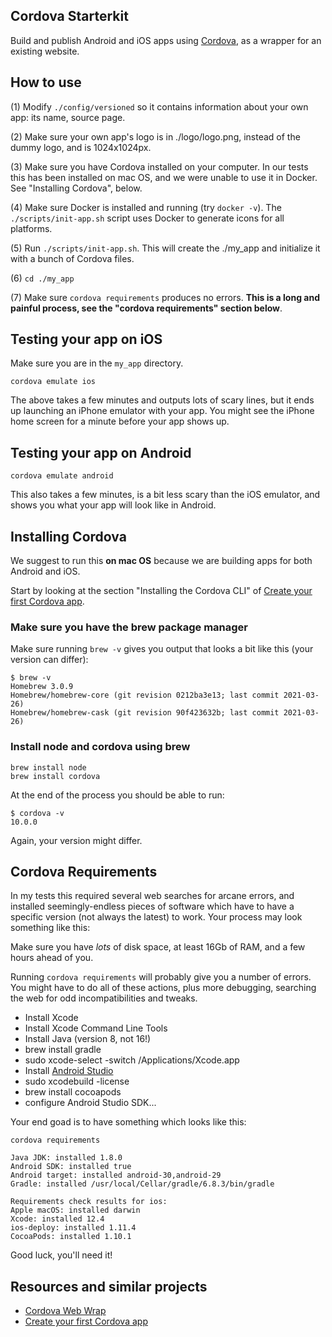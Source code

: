 Cordova Starterkit
-----

Build and publish Android and iOS apps using [Cordova](https://cordova.apache.org), as a wrapper for an existing website.

How to use
-----

(1) Modify `./config/versioned` so it contains information about your own app: its name, source page.

(2) Make sure your own app's logo is in ./logo/logo.png, instead of the dummy logo, and is 1024x1024px.

(3) Make sure you have Cordova installed on your computer. In our tests this has been installed on mac OS, and we were unable to use it in Docker. See "Installing Cordova", below.

(4) Make sure Docker is installed and running (try `docker -v`). The `./scripts/init-app.sh` script uses Docker to generate icons for all platforms.

(5) Run `./scripts/init-app.sh`. This will create the ./my_app and initialize it with a bunch of Cordova files.

(6) `cd ./my_app`

(7) Make sure `cordova requirements` produces no errors. **This is a long and painful process, see the "cordova requirements" section below**.

Testing your app on iOS
-----

Make sure you are in the `my_app` directory.

    cordova emulate ios

The above takes a few minutes and outputs lots of scary lines, but it ends up launching an iPhone emulator with your app. You might see the iPhone home screen for a minute before your app shows up.

Testing your app on Android
-----

    cordova emulate android

This also takes a few minutes, is a bit less scary than the iOS emulator, and shows you what your app will look like in Android.

Installing Cordova
-----

We suggest to run this **on mac OS** because we are building apps for both Android and iOS.

Start by looking at the section "Installing the Cordova CLI" of [Create your first Cordova app](https://cordova.apache.org/docs/en/10.x/guide/cli/).

### Make sure you have the brew package manager

Make sure running `brew -v` gives you output that looks a bit like this (your version can differ):

    $ brew -v
    Homebrew 3.0.9
    Homebrew/homebrew-core (git revision 0212ba3e13; last commit 2021-03-26)
    Homebrew/homebrew-cask (git revision 90f423632b; last commit 2021-03-26)

### Install node and cordova using brew

    brew install node
    brew install cordova

At the end of the process you should be able to run:

    $ cordova -v
    10.0.0

Again, your version might differ.

Cordova Requirements
-----

In my tests this required several web searches for arcane errors, and installed seemingly-endless pieces of software which have to have a specific version (not always the latest) to work. Your process may look something like this:

Make sure you have _lots_ of disk space, at least 16Gb of RAM, and a few hours ahead of you.

Running `cordova requirements` will probably give you a number of errors. You might have to do all of these actions, plus more debugging, searching the web for odd incompatibilities and tweaks.

* Install Xcode
* Install Xcode Command Line Tools
* Install Java (version 8, not 16!)
* brew install gradle
* sudo xcode-select -switch /Applications/Xcode.app
* Install [Android Studio](https://developer.android.com/studio)
* sudo xcodebuild -license
* brew install cocoapods
* configure Android Studio SDK...

Your end goad is to have something which looks like this:

    cordova requirements

    Java JDK: installed 1.8.0
    Android SDK: installed true
    Android target: installed android-30,android-29
    Gradle: installed /usr/local/Cellar/gradle/6.8.3/bin/gradle

    Requirements check results for ios:
    Apple macOS: installed darwin
    Xcode: installed 12.4
    ios-deploy: installed 1.11.4
    CocoaPods: installed 1.10.1

Good luck, you'll need it!

Resources and similar projects
-----

* [Cordova Web Wrap](https://github.com/q-m/cordova-web-wrap)
* [Create your first Cordova app](https://cordova.apache.org/docs/en/10.x/guide/cli/)
